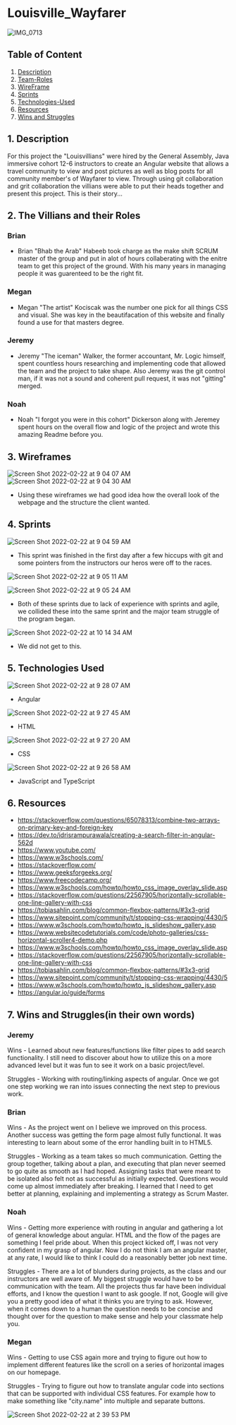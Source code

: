 # Louisville_Wayfarer
![IMG_0713](https://user-images.githubusercontent.com/87401362/154346161-dc442d22-39d9-4923-94dd-c693b955ed43.jpg)


## Table of Content
1. [ Description ](#desc)
2. [ Team-Roles ](#TeamRoles)
3. [ WireFrame ](#WireFrame)
4. [ Sprints ](#Sprints)
5. [ Technologies-Used ](#Technologies-Used)
6. [ Resources ](#Resources)
7. [ Wins and Struggles ](#WinsandStruggles)

<a name="Description"></a>
## 1. Description
  For this project the "Louisvillians" were hired by the General Assembly, Java immersive cohort 12-6 instructors to create an Angular website that allows a travel community to view and post pictures as well as blog posts for all community member's of Wayfarer to view. Through using git collaboration and grit collaboration the villians were able to put their heads together and present this project. This is their story...

<a name="TeamRoles"></a>
## 2. The Villians and their Roles

### Brian
- Brian "Bhab the Arab" Habeeb took charge as the make shift SCRUM master of the group and put in alot of hours collaberating with the enitre team to get this project of the ground. With his many years in managing people it was guarenteed to be the right fit. 
### Megan 
- Megan "The artist" Kociscak was the number one pick for all things CSS and visual. She was key in the beautifacation of this website and finally found a use for that masters degree.
### Jeremy
- Jeremy "The iceman" Walker, the former accountant, Mr. Logic himself, spent countless hours researching and implementing code that allowed the team and the project to take shape. Also Jeremy was the git control man, if it was not a sound and coherent pull request, it was not "gitting" merged. 
### Noah
- Noah "I forgot you were in this cohort" Dickerson along with Jeremey spent hours on the overall flow and logic of the project and wrote this amazing Readme before you. 

<a name="WireFrame"></a>
## 3. Wireframes
![Screen Shot 2022-02-22 at 9 04 07 AM](https://user-images.githubusercontent.com/87401362/155150247-d3e3a4fa-c944-4b8d-803e-50bde352dc42.png)
![Screen Shot 2022-02-22 at 9 04 30 AM](https://user-images.githubusercontent.com/87401362/155150454-414e187c-e127-4323-ab0f-1b750de6e580.png)
  - Using these wireframes we had good idea how the overall look of the webpage and the structure the client wanted.

<a name ="Sprints"></a>
## 4. Sprints
![Screen Shot 2022-02-22 at 9 04 59 AM](https://user-images.githubusercontent.com/87401362/155150672-f8bff2c0-d4e6-4547-84e6-abbad7db81da.png)
- This sprint was finished in the first day after a few hiccups with git and some pointers from the instructors our heros were off to the races.

![Screen Shot 2022-02-22 at 9 05 11 AM](https://user-images.githubusercontent.com/87401362/155150609-29f67faf-7a1c-43b5-aa47-bfe86450bb59.png)

![Screen Shot 2022-02-22 at 9 05 24 AM](https://user-images.githubusercontent.com/87401362/155150565-4a93211a-b2ea-447d-8224-5b60ee7fed31.png)
- Both of these sprints due to lack of experience with sprints and agile, we collided these into the same sprint and the major team struggle of the program began.

![Screen Shot 2022-02-22 at 10 14 34 AM](https://user-images.githubusercontent.com/87401362/155162072-25a88184-2b87-4535-bb58-fb585fc7d1a0.png)
- We did not get to this.

<a name ="Technologies-Used"></a>
## 5. Technologies Used
![Screen Shot 2022-02-22 at 9 28 07 AM](https://user-images.githubusercontent.com/87401362/155152497-c4f7a3af-ba73-4a2a-a298-756cd44686a6.png) 
- Angular

 ![Screen Shot 2022-02-22 at 9 27 45 AM](https://user-images.githubusercontent.com/87401362/155152524-fbf48f2d-24c1-4ac7-b94c-f171f7c258e9.png)
 - HTML

![Screen Shot 2022-02-22 at 9 27 20 AM](https://user-images.githubusercontent.com/87401362/155152540-a9e9194c-20a7-412e-b5d3-3c2f83e8504f.png)
- CSS

![Screen Shot 2022-02-22 at 9 26 58 AM](https://user-images.githubusercontent.com/87401362/155152548-512de1fa-b19c-4e20-a267-ba181e0cc698.png)

- JavaScript and TypeScript

<a name = "Resources"></a>
## 6. Resources
- https://stackoverflow.com/questions/65078313/combine-two-arrays-on-primary-key-and-foreign-key
- https://dev.to/idrisrampurawala/creating-a-search-filter-in-angular-562d
- https://www.youtube.com/
- https://www.w3schools.com/
- https://stackoverflow.com/
- https://www.geeksforgeeks.org/
- https://www.freecodecamp.org/
- https://www.w3schools.com/howto/howto_css_image_overlay_slide.asp
- https://stackoverflow.com/questions/22567905/horizontally-scrollable-one-line-gallery-with-css
- https://tobiasahlin.com/blog/common-flexbox-patterns/#3x3-grid
- https://www.sitepoint.com/community/t/stopping-css-wrapping/4430/5
- https://www.w3schools.com/howto/howto_js_slideshow_gallery.asp
- https://www.websitecodetutorials.com/code/photo-galleries/css-horizontal-scroller4-demo.php
- https://www.w3schools.com/howto/howto_css_image_overlay_slide.asp
- https://stackoverflow.com/questions/22567905/horizontally-scrollable-one-line-gallery-with-css
- https://tobiasahlin.com/blog/common-flexbox-patterns/#3x3-grid
- https://www.sitepoint.com/community/t/stopping-css-wrapping/4430/5
- https://www.w3schools.com/howto/howto_js_slideshow_gallery.asp
- https://angular.io/guide/forms


<a name = "WinsandStruggles"></a>
## 7. Wins and Struggles(in their own words)
### Jeremy
Wins - Learned about new features/functions like filter pipes to add search functionality. I still need to discover about how to utilize this on a more advanced level but it was fun to see it work on a basic project/level.

Struggles - Working with routing/linking aspects of angular. Once we got one step working we ran into issues connecting the next step to previous work.

### Brian
Wins - As the project went on I believe we improved on this process.  Another success was getting the form page almost fully functional.  It was interesting to learn about some of the error handling built in to HTML5.

Struggles - Working as a team takes so much communication.  Getting the group together, talking about a plan, and executing that plan never seemed to go quite as smooth as I had hoped.  Assigning tasks that were meant to be isolated also felt not as successful as initially expected.  Questions would come up almost immediately after breaking.  I learned that I need to get better at planning, explaining and implementing a strategy as Scrum Master.

### Noah
Wins - Getting more experience with routing in angular and gathering a lot of general knowledge about angular. HTML and the flow of the pages are something I feel pride about. When this project kicked off, I was not very confident in my grasp of angular. Now I do not think I am an angular master, at any rate, I would like to think I could do a reasonably better job next time.

Struggles - There are a lot of blunders during projects, as the class and our instructors are well aware of. My biggest struggle would have to be communication with the team. All the projects thus far have been individual efforts, and I know the question I want to ask google. If not, Google will give you a pretty good idea of what it thinks you are trying to ask. However, when it comes down to a human the question needs to be concise and thought over for the question to make sense and help your classmate help you.

### Megan
Wins - Getting to use CSS again more and trying to figure out how to implement different features like the scroll on a series of horizontal images on our homepage.

Struggles - Trying to figure out how to translate angular code into sections that can be supported with individual CSS features. For example how to make something like "city.name" into multiple and separate buttons.

![Screen Shot 2022-02-22 at 2 39 53 PM](https://user-images.githubusercontent.com/87401362/155206511-1af737e4-0c41-4345-8d92-443d22aa7180.png)

